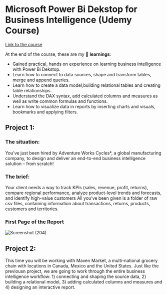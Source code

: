 # Microsoft Power Bi Dekstop for Business Intelligence (Udemy Course)

 [Link to the course](https://www.udemy.com/course/microsoft-power-bi-up-running-with-power-bi-desktop/)

At the end of the course, these are my 🔑 **learnings**:
  - Gained practical, hands on experience on learning business intelligence with Power Bi Dekstop.
  - Learn how to connect to data sources, shape and transform tables, merge and append queries.
  - Learn how to create a data model,building relational tables and creating table relationships.
  - Understand the DAX syntax, add calculated columns and measures as well as write common formulas and functions.
  - Learn how to visualize data in reports by inserting charts and visuals, bookmarks and applying filters.




## Project 1:
### The situation: 
You’ve just been hired by Adventure Works Cycles*, a global manufacturing company, to
design and deliver an end-to-end business intelligence solution – from scratch!

### The brief:
Your client needs a way to track KPIs (sales, revenue, profit, returns), compare regional
performance, analyze product-level trends and forecasts, and identify high-value customers
All you’ve been given is a folder of raw csv files, containing information about transactions,
returns, products, customers and territories.

### **First Page of the Report**
![Screenshot (204)](https://user-images.githubusercontent.com/102918064/202384234-a9e07de4-7a9c-4e3c-be90-7f589767ac19.png)


## Project 2:
This time you will be working with Maven Market, a multi-national grocery chain with locations in Canada, Mexico and the United States. Just like the previousn project, we are going to work through the entire business intelligence workflow: 1) connecting and shaping the source data, 2) building a relational model, 3) adding calculated columns and measures and 4) designing an interactive report.
